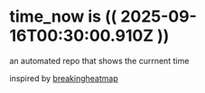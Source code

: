 # time_now is (( 2025-09-16T00:30:00.910Z ))

an automated repo that shows the currnent time

inspired by [breakingheatmap](https://github.com/breakingheatmap/breakingheatmap)